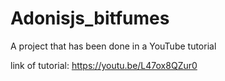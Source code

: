 # Adonisjs_bitfumes
A project that has been done in a YouTube tutorial

link of tutorial:
  https://youtu.be/L47ox8QZur0
